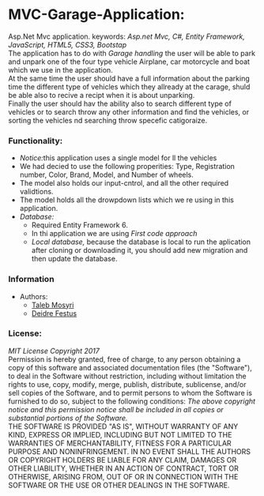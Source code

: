 <h1>MVC-Garage-Application:</h1>
<div>
<p>
  Asp.Net Mvc application. keywords: <cite>Asp.net Mvc, C#, Entity Framework, JavaScript, HTML5, CSS3, Bootstap</cite><br>
  The application has to do with <cite>Garage handling</cite> the user will be able to park and unpark one of the four type vehicle 
  Airplane, car motorcycle and boat which we use in the application.<br>
  At the same time the user should have a full information about the parking time the different type of vehicles which they allready at the carage, shuld be able also to recive a recipt when it is about unparking.<br>
  Finally the user should hav the ability also to search different type of vehicles or to search throw any other information and find the 
  vehicles, or sorting the vehicles nd searching throw specefic catigoraize.<br>
</p>
  </div>
  <div>
  <h3>Functionality:</h3>
  <ul>
    <li><cite>Notice:</cite>this application uses a single model for ll the vehicles</li>
  <li>We had decied to use the following properities: Type, Registration number, Color, Brand, Model, and Number of wheels.</li>
    <li>The model also holds our input-cntrol, and all the other required validtions.</li>
    <li>The model holds all the drowpdown lists which we re using in this application.</li>
    <li><cite>Database:</cite>
      <ul>
        <li>Required Entity Framework 6.</li>
        <li>In thi application we are using <cite>First code approach</cite></li>
        <li><cite>Local database,</cite> because the database is local to run the aplication after cloning or downloading it, you should add new migration and then update the database.</li>
      </ul>
    </li>
  </ul>
  <h3>Information</h3>
  <ul>
    <li>Authors:
    <ul>
      <li><a href="https://github.com/Taleb01">Taleb Mosyri</a></li>
      <li><a href="https://github.com/Deidre-Festus">Deidre Festus</a></li>
      </ul>
    </li>
  </ul>
  <h3>License:</h3>
  <cite>MIT License Copyright 2017</cite><br>
  Permission is hereby granted, free of charge, to any person obtaining a copy of this software and associated documentation files (the "Software"), to deal in the Software without restriction, including without limitation the rights to use, copy, modify, merge, publish, distribute, sublicense, and/or sell copies of the Software, and to permit persons to whom the Software is furnished to do so, subject to the following conditions:
<cite>The above copyright notice and this permission notice shall be included in all copies or substantial portions of the Software.</cite><br>
THE SOFTWARE IS PROVIDED "AS IS", WITHOUT WARRANTY OF ANY KIND, EXPRESS OR IMPLIED, INCLUDING BUT NOT LIMITED TO THE WARRANTIES OF MERCHANTABILITY, FITNESS FOR A PARTICULAR PURPOSE AND NONINFRINGEMENT. IN NO EVENT SHALL THE AUTHORS OR COPYRIGHT HOLDERS BE LIABLE FOR ANY CLAIM, DAMAGES OR OTHER LIABILITY, WHETHER IN AN ACTION OF CONTRACT, TORT OR OTHERWISE, ARISING FROM, OUT OF OR IN CONNECTION WITH THE SOFTWARE OR THE USE OR OTHER DEALINGS IN THE SOFTWARE.
  </p>
</div>





 
